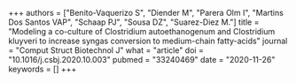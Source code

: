 +++
authors = ["Benito-Vaquerizo S", "Diender M", "Parera Olm I", "Martins Dos Santos VAP", "Schaap PJ", "Sousa DZ", "Suarez-Diez M."]
title = "Modeling a co-culture of Clostridium autoethanogenum and Clostridium kluyveri to increase syngas conversion to medium-chain fatty-acids"
journal = "Comput Struct Biotechnol J"
what = "article"
doi = "10.1016/j.csbj.2020.10.003"
pubmed = "33240469"
date = "2020-11-26"
keywords = []
+++

